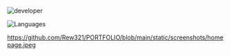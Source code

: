 
![developer](https://img.shields.io/badge/Developed%20By%20%3A-Andrew%20Okitoi-red)

![Languages](https://img.shields.io/badge/Used%20Technologies%20%3A-HTML%20CSS%20JS%20-#00C7BE)

https://github.com/Rew321/PORTFOLIO/blob/main/static/screenshots/homepage.jpeg

